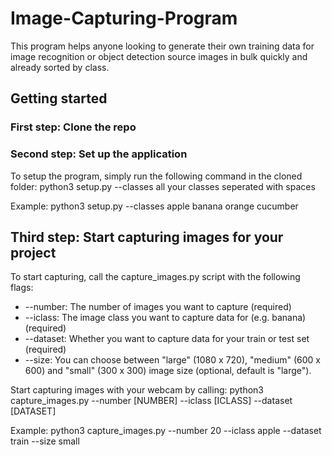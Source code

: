# Image-Capturing-Program
This program helps anyone looking to generate their own training data for image recognition or object detection source images in bulk quickly and already sorted by class.

## Getting started

### First step: Clone the repo


### Second step: Set up the application
To setup the program, simply run the following command in the cloned folder:
python3 setup.py --classes all your classes seperated with spaces

Example:
python3 setup.py --classes apple banana orange cucumber

## Third step: Start capturing images for your project
To start capturing, call the capture_images.py script with the following flags:
- --number: The number of images you want to capture (required)
- --iclass: The image class you want to capture data for (e.g. banana) (required)
- --dataset: Whether you want to capture data for your train or test set (required)
- --size: You can choose between "large" (1080 x 720), "medium" (600 x 600) and "small" (300 x 300) image size (optional, default is "large").

Start capturing images with your webcam by calling:
python3 capture_images.py --number [NUMBER] --iclass [ICLASS] --dataset [DATASET]

Example:
python3 capture_images.py --number 20 --iclass apple --dataset train --size small

